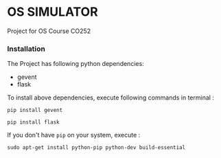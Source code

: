 # OS SIMULATOR

Project for OS Course CO252

### Installation

The Project has following python dependencies:

+ gevent
+ flask

To install above dependencies, execute following commands in terminal : 

`pip install gevent`

`pip install flask`

If you don't have `pip` on your system, execute : 

`sudo apt-get install python-pip python-dev build-essential`




